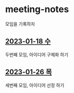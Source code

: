 # meeting-notes
모임을 기록하자

## [2023-01-18 수](meeting-notes-2023-01-18.md)
두번째 모임, 아이디어 구체화 하기 

## [2023-01-26 목](meeting-notes-2023-01-26.md)
세번째 모임, 아이디어 선정 하기
